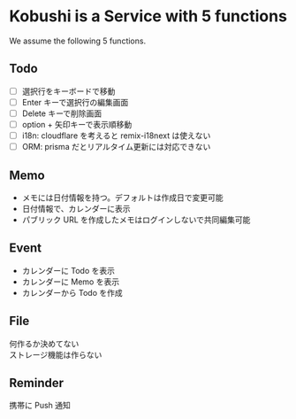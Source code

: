 # Kobushi is a Service with 5 functions

We assume the following 5 functions.

## Todo

- [ ] 選択行をキーボードで移動
- [ ] Enter キーで選択行の編集画面
- [ ] Delete キーで削除画面
- [ ] option + 矢印キーで表示順移動
- [ ] i18n: cloudflare を考えると remix-i18next は使えない
- [ ] ORM: prisma だとリアルタイム更新には対応できない

## Memo

- メモには日付情報を持つ。デフォルトは作成日で変更可能
- 日付情報で、カレンダーに表示
- パブリック URL を作成したメモはログインしないで共同編集可能

## Event

- カレンダーに Todo を表示
- カレンダーに Memo を表示
- カレンダーから Todo を作成

## File

何作るか決めてない  
ストレージ機能は作らない

## Reminder

携帯に Push 通知
